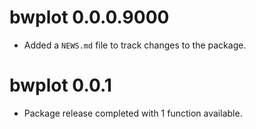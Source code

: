 # bwplot 0.0.0.9000

* Added a `NEWS.md` file to track changes to the package.

# bwplot 0.0.1

* Package release completed with 1 function available.
